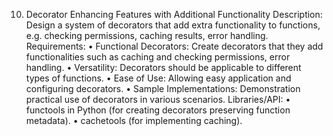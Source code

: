 10. Decorator Enhancing Features with Additional Functionality
Description:
Design a system of decorators that add extra
functionality to functions, e.g. checking permissions,
caching results, error handling.
Requirements:
• Functional Decorators: Create decorators that
they add functionalities such as caching and checking
permissions, error handling.
• Versatility: Decorators should be applicable to
different types of functions.
• Ease of Use: Allowing easy application and
configuring decorators.
• Sample Implementations: Demonstration
practical use of decorators in various scenarios.
Libraries/API:
• functools in Python (for creating decorators
preserving function metadata).
• cachetools (for implementing caching).
